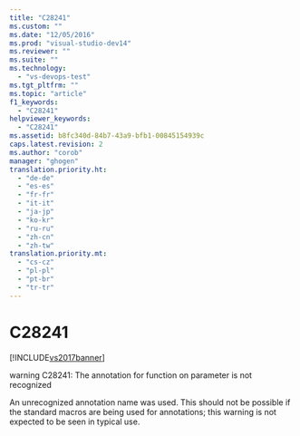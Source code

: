```yaml
---
title: "C28241"
ms.custom: ""
ms.date: "12/05/2016"
ms.prod: "visual-studio-dev14"
ms.reviewer: ""
ms.suite: ""
ms.technology: 
  - "vs-devops-test"
ms.tgt_pltfrm: ""
ms.topic: "article"
f1_keywords: 
  - "C28241"
helpviewer_keywords: 
  - "C28241"
ms.assetid: b8fc340d-84b7-43a9-bfb1-00845154939c
caps.latest.revision: 2
ms.author: "corob"
manager: "ghogen"
translation.priority.ht: 
  - "de-de"
  - "es-es"
  - "fr-fr"
  - "it-it"
  - "ja-jp"
  - "ko-kr"
  - "ru-ru"
  - "zh-cn"
  - "zh-tw"
translation.priority.mt: 
  - "cs-cz"
  - "pl-pl"
  - "pt-br"
  - "tr-tr"
---
```

# C28241
[!INCLUDE[vs2017banner](../code-quality/includes/vs2017banner.md)]

warning C28241: The annotation for function on parameter is not recognized  
  
 An unrecognized annotation name was used. This should not be possible if the standard macros are being used for annotations; this warning is not expected to be seen in typical use.